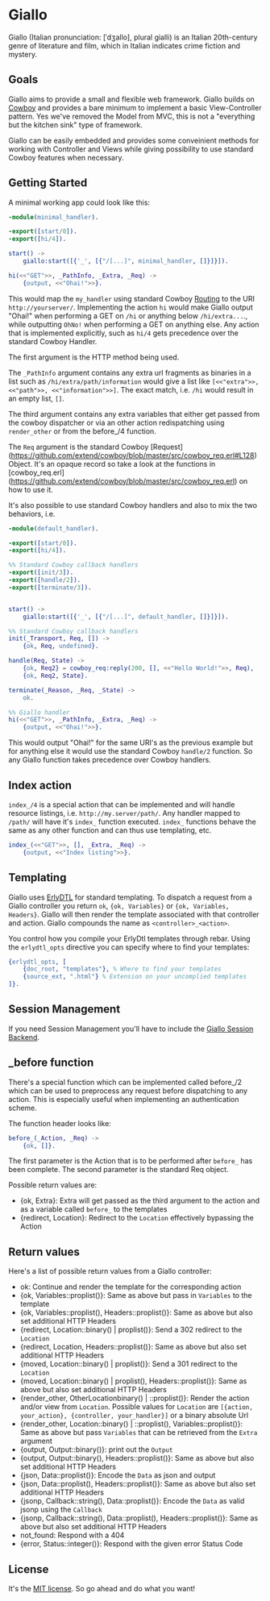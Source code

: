Giallo
======

Giallo (Italian pronunciation: [ˈdʒallo], plural gialli) is an Italian
20th-century genre of literature and film, which in Italian indicates crime
fiction and mystery.

Goals
-----

Giallo aims to provide a small and flexible web framework. Giallo
builds on [Cowboy](https://github.com/extend/cowboy) and provides a bare
minimum to implement a basic View-Controller pattern. Yes we've removed
the Model from MVC, this is not a "everything but the kitchen sink" type of
framework.

Giallo can be easily embedded and provides some conveinient methods for
working with Controller and Views while giving possibility to use
standard Cowboy features when necessary.

Getting Started
----

A minimal working app could look like this:

```erlang
-module(minimal_handler).

-export([start/0]).
-export([hi/4]).

start() ->
    giallo:start([{'_', [{"/[...]", minimal_handler, []}]}]).

hi(<<"GET">>, _PathInfo, _Extra, _Req) ->
	{output, <<"Ohai!">>}.

```

This would map the `my_handler` using standard Cowboy
[Routing](http://ninenines.eu/docs/en/cowboy/HEAD/guide/routing) to the
URI `http://yourserver/`. Implementing the action `hi` would make
Giallo output "Ohai!" when performing a GET on `/hi` or anything
below `/hi/extra...`., while outputting `OhNo!` when performing a GET on
anything else. Any action that is implemented explicitly, such as `hi/4`
gets precedence over the standard Cowboy Handler.


The first argument is the HTTP method being used.

The `_PathInfo` argument contains any extra url fragments as binaries in a
list such as `/hi/extra/path/information` would give a list like
`[<<"extra">>, <<"path">>, <<"information">>]`. The exact match, i.e.
`/hi` would result in an empty list, `[]`.

The third argument contains any extra variables that either get passed
from the cowboy dispatcher or via an other action redispatching using
`render_other` or from the before_/4 function.

The `Req` argument is the standard Cowboy [Request]
(https://github.com/extend/cowboy/blob/master/src/cowboy_req.erl#L128) Object.
It's an opaque record so take a look at the functions in
[cowboy_req.erl]
(https://github.com/extend/cowboy/blob/master/src/cowboy_req.erl) on how
to use it.

It's also possible to use standard Cowboy handlers and also to mix the
two behaviors, i.e.

```erlang
-module(default_handler).

-export([start/0]).
-export([hi/4]).

%% Standard Cowboy callback handlers
-export([init/3]).
-export([handle/2]).
-export([terminate/3]).


start() ->
    giallo:start([{'_', [{"/[...]", default_handler, []}]}]).

%% Standard Cowboy callback handlers
init(_Transport, Req, []) ->
	{ok, Req, undefined}.

handle(Req, State) ->
	{ok, Req2} = cowboy_req:reply(200, [], <<"Hello World!">>, Req),
	{ok, Req2, State}.

terminate(_Reason, _Req, _State) ->
	ok.

%% Giallo handler
hi(<<"GET">>, _PathInfo, _Extra, _Req) ->
	{output, <<"Ohai!">>}.

```

This would output "Ohai!" for the same URI's as the previous example but
for anything else it would use the standard Cowboy `handle/2` function.
So any Giallo function takes precedence over Cowboy handlers.

Index action
------------

`index_/4` is a special action that can be implemented and will handle
resource listings, i.e. `http://my.server/path/`. Any handler mapped to
`/path/` will have it's `index_` function executed. `index_` functions
behave the same as any other function and can thus use templating, etc.

```erlang
index_(<<"GET">>, [], _Extra, _Req) ->
    {output, <<"Index listing">>}.

```

Templating
----------

Giallo uses [ErlyDTL](https://github.com/evanmiller/erlydtl) for
standard templating. To dispatch a request from a Giallo controller you
return `ok`, `{ok, Variables}` or `{ok, Variables, Headers}`. Giallo
will then render the template associated with that controller and
action. Giallo compounds the name as `<controller>_<action>`.

You control how you compile your ErlyDtl templates through rebar. Using
the `erlydtl_opts` directive you can specify where to find your
templates:

```erlang
{erlydtl_opts, [
    {doc_root, "templates"}, % Where to find your templates
    {source_ext, ".html"} % Extension on your uncomplied templates
]}.

```

Session Management
------------------

If you need Session Management you'll have to include the [Giallo
Session Backend](https://github.com/kivra/giallo_session).

_before function
----------------

There's a special function which can be implemented called before_/2
which can be used to preprocess any request before dispatching to any
action. This is especially useful when implementing an authentication
scheme.

The function header looks like:

```erlang
before_(_Action, _Req) ->
    {ok, []}.

```

The first parameter is the Action that is to be performed after
`before_` has been complete. The second parameter is the standard Req
object.

Possible return values are:

* {ok, Extra}: Extra will get passed as the third argument to the action
  and as a variable called `before_` to the templates
* {redirect, Location}: Redirect to the `Location` effectively bypassing
  the Action

Return values
-------------

Here's a list of possible return values from a Giallo controller:

* ok: Continue and render the template for the corresponding action
* {ok, Variables::proplist()}: Same as above but pass in `Variables` to
  the template
* {ok, Variables::proplist(), Headers::proplist()}: Same as above but
  also set additional HTTP Headers
* {redirect, Location::binary() | proplist()}: Send a 302 redirect to the `Location`
* {redirect, Location, Headers::proplist()}: Same as above but also set
  additional HTTP Headers
* {moved, Location::binary() | proplist()}: Send a 301 redirect to the `Location`
* {moved, Location::binary() | proplist(), Headers::proplist()}: Same as above but also set
  additional HTTP Headers
* {render_other, OtherLocationbinary() | ::proplist()}: Render the action and/or
  view from `Location`. Possible values for `Location` are
`[{action, your_action}, {controller, your_handler}]` or a binary
absolute Url
* {render_other, Location::binary() | ::proplist(), Variables::proplist()}: Same
  as above but pass `Variables` that can be retrieved from the `Extra`
  argument
* {output, Output::binary()}: print out the `Output`
* {output, Output::binary(), Headers::proplist()}: Same as above but
  also set additional HTTP Headers
* {json, Data::proplist()}: Encode the `Data` as json and output
* {json, Data::proplist(), Headers::proplist()}: Same as above but
  also set additional HTTP Headers
* {jsonp, Callback::string(), Data::proplist()}: Encode the `Data` as
  valid jsonp using the `Callback`
* {jsonp, Callback::string(), Data::proplist(), Headers::proplist()}: Same as above but
  also set additional HTTP Headers
* not_found: Respond with a 404
* {error, Status::integer()}: Respond with the given error Status Code

## License
It's the [MIT license](http://en.wikipedia.org/wiki/MIT_License). So go ahead
and do what you want!
